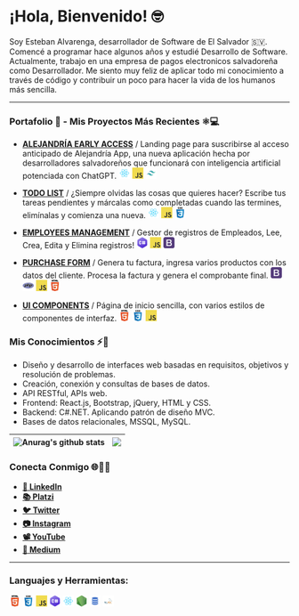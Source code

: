 # ¡Hola, Bienvenido! 🤓
Soy Esteban Alvarenga, desarrollador de Software de El Salvador 🇸🇻. Comencé a programar hace algunos años y estudié Desarrollo de Software. Actualmente, trabajo en una empresa de pagos electronicos salvadoreña como Desarrollador. Me siento muy feliz de aplicar todo mi conocimiento a través de código y contribuir un poco para hacer la vida de los humanos más sencilla.
<!--I'm Esteban Alvarenga, Web Developer from El Salvador 🇸🇻. I started to programming a few years ago and I studied Software Development. Currently, learning new technologies and development projects for my portfolio. I'm very happy to apply all my knowledge through code and change the world a little bit. -->
<hr>

### Portafolio 💼 - Mis Proyectos Más Recientes ⚛️💻

- [**ALEJANDRÍA EARLY ACCESS**](https://alexandreya.com/) / Landing page para suscribirse al acceso anticipado de Alejandría App, una nueva aplicación hecha por desarrolladores salvadoreños que funcionará con inteligencia artificial potenciada con ChatGPT. <code><img height="20" alt="react" src="https://raw.githubusercontent.com/github/explore/80688e429a7d4ef2fca1e82350fe8e3517d3494d/topics/react/react.png"></code>
<code><img height="20" alt="javascript" src="https://raw.githubusercontent.com/github/explore/80688e429a7d4ef2fca1e82350fe8e3517d3494d/topics/javascript/javascript.png"></code> <code><img height="20" alt="tailwind" src="https://raw.githubusercontent.com/github/explore/80688e429a7d4ef2fca1e82350fe8e3517d3494d/topics/tailwind/tailwind.png"></code>
<!-- ¿Always forget things you want to do? Write your to-do's and mark as completed when you finalize, delete it and start a new. -->

- [**TODO LIST**](https://alvarenga144.github.io/TodoList-Reactjs18/) / ¿Siempre olvidas las cosas que quieres hacer? Escribe tus tareas pendientes y márcalas como completadas cuando las termines, elimínalas y comienza una nueva. <code><img height="20" alt="html" src="https://raw.githubusercontent.com/github/explore/80688e429a7d4ef2fca1e82350fe8e3517d3494d/topics/react/react.png"></code>
<code><img height="20" alt="javascript" src="https://raw.githubusercontent.com/github/explore/80688e429a7d4ef2fca1e82350fe8e3517d3494d/topics/javascript/javascript.png"></code>
<code><img height="20" alt="css" src="https://raw.githubusercontent.com/github/explore/80688e429a7d4ef2fca1e82350fe8e3517d3494d/topics/css/css.png"></code>
<!-- ¿Always forget things you want to do? Write your to-do's and mark as completed when you finalize, delete it and start a new. -->

- [**EMPLOYEES MANAGEMENT**](https://github.com/Alvarenga144/CRUD_SERFTEST_ASP.NET7) / Gestor de registros de Empleados, Lee, Crea, Edita y Elimina registros! <code><img height="20" alt="html" src="https://raw.githubusercontent.com/github/explore/80688e429a7d4ef2fca1e82350fe8e3517d3494d/topics/csharp/csharp.png"></code>
<code><img height="20" alt="javascript" src="https://raw.githubusercontent.com/github/explore/80688e429a7d4ef2fca1e82350fe8e3517d3494d/topics/javascript/javascript.png"></code>
<code><img height="20" alt="css" src="https://raw.githubusercontent.com/github/explore/80688e429a7d4ef2fca1e82350fe8e3517d3494d/topics/bootstrap/bootstrap.png"></code>

- [**PURCHASE FORM**](https://github.com/Alvarenga144/Purchase-Form) / Genera tu factura, ingresa varios productos con los datos del cliente. Procesa la factura y genera el comprobante final. <code><img height="20" alt="css" src="https://raw.githubusercontent.com/github/explore/80688e429a7d4ef2fca1e82350fe8e3517d3494d/topics/bootstrap/bootstrap.png"></code>
<code><img height="20" alt="css" src="https://raw.githubusercontent.com/github/explore/80688e429a7d4ef2fca1e82350fe8e3517d3494d/topics/php/php.png"></code>
<code><img height="20" alt="javascript" src="https://raw.githubusercontent.com/github/explore/80688e429a7d4ef2fca1e82350fe8e3517d3494d/topics/javascript/javascript.png"></code>
<code><img height="20" alt="html" src="https://raw.githubusercontent.com/github/explore/80688e429a7d4ef2fca1e82350fe8e3517d3494d/topics/html/html.png"></code>
<!-- Make your bill, insert many products with a data about client. Process the bill and generate the final voucher. --> 

- [**UI COMPONENTS**](https://alvarenga144.github.io/UI-Components-Interfaces/) / Página de inicio sencilla, con varios estilos de componentes de interfaz. <code><img height="20" alt="html" src="https://raw.githubusercontent.com/github/explore/80688e429a7d4ef2fca1e82350fe8e3517d3494d/topics/html/html.png"></code>
<code><img height="20" alt="css" src="https://raw.githubusercontent.com/github/explore/80688e429a7d4ef2fca1e82350fe8e3517d3494d/topics/css/css.png"></code>
<code><img height="20" alt="javascript" src="https://raw.githubusercontent.com/github/explore/80688e429a7d4ef2fca1e82350fe8e3517d3494d/topics/javascript/javascript.png"></code>
<!-- Small home page, with a few different styles of components interfaces. --> 


### Mis Conocimientos ⚡️🚀 
- Diseño y desarrollo de interfaces web basadas en requisitos, objetivos y resolución de problemas.
- Creación, conexión y consultas de bases de datos.
- API RESTful, APIs web.
- Frontend: React.js, Bootstrap, jQuery, HTML y CSS.
- Backend: C#.NET. Aplicando patrón de diseño MVC.
- Bases de datos relacionales, MSSQL, MySQL.
<!--
- Design and development of web interfaces based on requirements, objectives and problem solving.
- Creation, connection and queries of databases.
- RESTful API, web APIs.
- Frontend with: React.js. HTML & CSS
- Backend with: PHP or Node.js. Applying MVC.
- Related Databases, MSSQL, MySQL and PostgreSQL.
-->

| <img align="center" src="https://github-readme-stats.vercel.app/api?username=Alvarenga144&show_icons=true&include_all_commits=true&theme=cobalt&hide_border=true" alt="Anurag's github stats" /> | <img align="center" src="https://github-readme-stats.vercel.app/api/top-langs/?username=Alvarenga144&layout=compact&theme=cobalt&hide_border=true" /> |
| ------------- | ------------- |

### Conecta Conmigo 🌐👨‍💻

- [**💼 LinkedIn**](https://linkedin.com/in/alvarenga144)
- [**📚 Platzi**](https://platzi.com/p/Alvarenga144/)
- [**🐦 Twitter**](https://twitter.com/alvarenga144)
- [**📷 Instagram**](https://instagram.com/alvarenga_144)
- [**📽️ YouTube**](https://www.youtube.com/channel/UCz4gfL2CMblINdp_CJ53oNQ)
- [**📰 Medium**](https://medium.com/@alvarenga144)


<hr>

<h3 align="left">Languajes y Herramientas:</h3>
<code><img height="20" alt="html" src="https://raw.githubusercontent.com/github/explore/80688e429a7d4ef2fca1e82350fe8e3517d3494d/topics/html/html.png"></code>
<code><img height="20" alt="css" src="https://raw.githubusercontent.com/github/explore/80688e429a7d4ef2fca1e82350fe8e3517d3494d/topics/css/css.png"></code>
<code><img height="20" alt="javascript" src="https://raw.githubusercontent.com/github/explore/80688e429a7d4ef2fca1e82350fe8e3517d3494d/topics/javascript/javascript.png"></code>
<code><img height="20" alt="html" src="https://raw.githubusercontent.com/github/explore/80688e429a7d4ef2fca1e82350fe8e3517d3494d/topics/csharp/csharp.png"></code>
<code><img height="20" alt="react" src="https://raw.githubusercontent.com/github/explore/80688e429a7d4ef2fca1e82350fe8e3517d3494d/topics/react/react.png"></code>
<code><img height="20" alt="nodejs" src="https://raw.githubusercontent.com/github/explore/5c058a388828bb5fde0bcafd4bc867b5bb3f26f3/topics/nodejs/nodejs.png"></code>
<code><img height="20" alt="sql" src="https://raw.githubusercontent.com/github/explore/80688e429a7d4ef2fca1e82350fe8e3517d3494d/topics/sql/sql.png"></code>
<code><img height="20" alt="mysql" src="https://raw.githubusercontent.com/github/explore/80688e429a7d4ef2fca1e82350fe8e3517d3494d/topics/mysql/mysql.png"></code>

<!--
<p align="left"> </a> <a href="https://www.w3schools.com/css/" target="_blank" rel="noreferrer"> <img src="https://raw.githubusercontent.com/devicons/devicon/master/icons/css3/css3-original-wordmark.svg" alt="css3" width="40" height="40"/> </a> <a href="https://expressjs.com" target="_blank" rel="noreferrer"> <img src="https://raw.githubusercontent.com/devicons/devicon/master/icons/express/express-original-wordmark.svg" alt="express" width="40" height="40"/> </a> <a href="https://git-scm.com/" target="_blank" rel="noreferrer"> <img src="https://www.vectorlogo.zone/logos/git-scm/git-scm-icon.svg" alt="git" width="40" height="40"/> </a> <a href="https://www.w3.org/html/" target="_blank" rel="noreferrer"> <img src="https://raw.githubusercontent.com/devicons/devicon/master/icons/html5/html5-original-wordmark.svg" alt="html5" width="40" height="40"/> </a> <a href="https://developer.mozilla.org/en-US/docs/Web/JavaScript" target="_blank" rel="noreferrer"> <img src="https://raw.githubusercontent.com/devicons/devicon/master/icons/javascript/javascript-original.svg" alt="javascript" width="40" height="40"/> </a> <a href="https://www.linux.org/" target="_blank" rel="noreferrer"> <img src="https://raw.githubusercontent.com/devicons/devicon/master/icons/linux/linux-original.svg" alt="linux" width="40" height="40"/> </a> <a href="https://mariadb.org/" target="_blank" rel="noreferrer"> <img src="https://www.vectorlogo.zone/logos/mariadb/mariadb-icon.svg" alt="mariadb" width="40" height="40"/> </a> <a href="https://www.microsoft.com/en-us/sql-server" target="_blank" rel="noreferrer"> <img src="https://www.svgrepo.com/show/303229/microsoft-sql-server-logo.svg" alt="mssql" width="40" height="40"/> </a> <a href="https://www.mysql.com/" target="_blank" rel="noreferrer"> <img src="https://raw.githubusercontent.com/devicons/devicon/master/icons/mysql/mysql-original-wordmark.svg" alt="mysql" width="40" height="40"/> </a> <a href="https://nodejs.org" target="_blank" rel="noreferrer"> <img src="https://raw.githubusercontent.com/devicons/devicon/master/icons/nodejs/nodejs-original-wordmark.svg" alt="nodejs" width="40" height="40"/> </a> <a href="https://www.postgresql.org" target="_blank" rel="noreferrer"> <img src="https://raw.githubusercontent.com/devicons/devicon/master/icons/postgresql/postgresql-original-wordmark.svg" alt="postgresql" width="40" height="40"/> </a> <a href="https://reactjs.org/" target="_blank" rel="noreferrer"> <img src="https://raw.githubusercontent.com/devicons/devicon/master/icons/react/react-original-wordmark.svg" alt="react" width="40" height="40"/> </a> <a href="https://www.typescriptlang.org/" target="_blank" rel="noreferrer"> <img src="https://raw.githubusercontent.com/devicons/devicon/master/icons/typescript/typescript-original.svg" alt="typescript" width="40" height="40"/> </a> </p>

### Experience 💼✅

- _November 2022 → January 2023 - 3 Months_ 📆: **Tech support → [Urbanica, Real State Development](http://www.urbanica.com.sv/)** <br> 
- _August 2021 → November 2021 - 4 Months_ 📆: **Tech support, TI Assistant → [Centro Escolar "Salarrué"](https://www.facebook.com/centroescolarsalarrue/?locale=es_LA)** <br>
- _April 2021 → May 2021 - 2 Months_ 📆: **Programming tutor → [ITCA-FEPADE](https://www.itca.edu.sv/)** <br>
-->


<!---
Alvarenga144/Alvarenga144 is a ✨ special ✨ repository because its `README.md` (this file) appears on your GitHub profile.
You can click the Preview link to take a look at your changes.
--->
